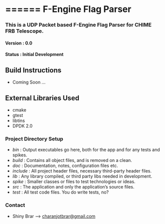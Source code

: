 ======
F-Engine Flag Parser
======
### This is a UDP Packet based F-Engine Flag Parser for CHIME FRB Telescope.
#### Version : 0.0
#### Status  : Initial Development

## Build Instructions

* Coming Soon ...

## External Libraries Used

* cmake
* gtest 
* libtins
* DPDK 2.0

### Project Directory Setup ###

* _bin_     : Output executables go here, both for the app and for any tests and spikes.
* _build_   : Contains all object files, and is removed on a clean.
* _doc_     : Documentation, notes, configuration files etc.
* _include_ : All project header files, necessary third-party header files.
* _lib_     : Any library compiled, or third party libs needed in development.
* _spike_   : Smaller classes or files to test technologies or ideas. 
* _src_     : The application and only the application’s source files.
* _test_    : All test code files. You do write tests, no?

### Contact ###

* Shiny Brar --> charanjotbrar@gmail.com
